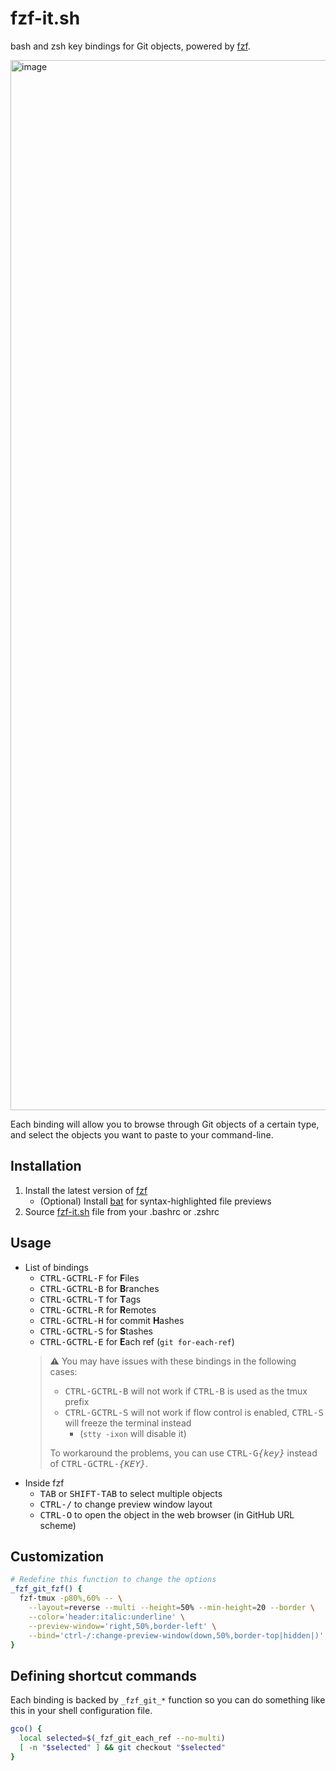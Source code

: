 fzf-it.sh
==========

bash and zsh key bindings for Git objects, powered by [fzf][fzf].

<img width="1680" alt="image" src="https://user-images.githubusercontent.com/700826/185568470-20d70937-eea4-4274-aec5-14dfe7ee2de6.png">

Each binding will allow you to browse through Git objects of a certain type,
and select the objects you want to paste to your command-line.

[fzf]: https://github.com/blcksec/fzf

Installation
------------

1. Install the latest version of [fzf][fzf]
    * (Optional) Install [bat](https://github.com/sharkdp/bat) for
      syntax-highlighted file previews
1. Source [fzf-it.sh](https://raw.githubusercontent.com/blcksec/fzf-it.sh/main/fzf-it.sh) file from your .bashrc or .zshrc

Usage
-----

* List of bindings
    * <kbd>CTRL-G</kbd><kbd>CTRL-F</kbd> for **F**iles
    * <kbd>CTRL-G</kbd><kbd>CTRL-B</kbd> for **B**ranches
    * <kbd>CTRL-G</kbd><kbd>CTRL-T</kbd> for **T**ags
    * <kbd>CTRL-G</kbd><kbd>CTRL-R</kbd> for **R**emotes
    * <kbd>CTRL-G</kbd><kbd>CTRL-H</kbd> for commit **H**ashes
    * <kbd>CTRL-G</kbd><kbd>CTRL-S</kbd> for **S**tashes
    * <kbd>CTRL-G</kbd><kbd>CTRL-E</kbd> for **E**ach ref (`git for-each-ref`)
  > :warning: You may have issues with these bindings in the following cases:
  >
  > * <kbd>CTRL-G</kbd><kbd>CTRL-B</kbd> will not work if
  >   <kbd>CTRL-B</kbd> is used as the tmux prefix
  > * <kbd>CTRL-G</kbd><kbd>CTRL-S</kbd> will not work if flow control is enabled,
  >   <kbd>CTRL-S</kbd> will freeze the terminal instead
  >     * (`stty -ixon` will disable it)
  >
  > To workaround the problems, you can use
  > <kbd>CTRL-G</kbd><kbd>*{key}*</kbd> instead of
  > <kbd>CTRL-G</kbd><kbd>CTRL-*{KEY}*</kbd>.
* Inside fzf
    * <kbd>TAB</kbd> or <kbd>SHIFT-TAB</kbd> to select multiple objects
    * <kbd>CTRL-/</kbd> to change preview window layout
    * <kbd>CTRL-O</kbd> to open the object in the web browser (in GitHub URL scheme)

Customization
-------------

```sh
# Redefine this function to change the options
_fzf_git_fzf() {
  fzf-tmux -p80%,60% -- \
    --layout=reverse --multi --height=50% --min-height=20 --border \
    --color='header:italic:underline' \
    --preview-window='right,50%,border-left' \
    --bind='ctrl-/:change-preview-window(down,50%,border-top|hidden|)' "$@"
}
```

Defining shortcut commands
--------------------------

Each binding is backed by `_fzf_git_*` function so you can do something like
this in your shell configuration file.

```sh
gco() {
  local selected=$(_fzf_git_each_ref --no-multi)
  [ -n "$selected" ] && git checkout "$selected"
}
```
